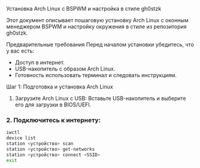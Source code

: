 Установка Arch Linux с BSPWM и настройка в стиле gh0stzk

Этот документ описывает пошаговую установку Arch Linux с оконным менеджером BSPWM и настройку окружения в стиле из репозитория gh0stzk.

Предварительные требования
Перед началом установки убедитесь, что у вас есть:
- Доступ в интернет.
- USB-накопитель с образом Arch Linux.
- Готовность использовать терминал и следовать инструкциям.

Шаг 1: Подготовка и установка Arch Linux
1. Загрузите Arch Linux с USB:
Вставьте USB-накопитель и выберите его для загрузки в BIOS/UEFI.

### 2. Подключитесь к интернету:
```bash
iwctl
device list
station <устройство> scan
station <устройство> get-networks
station <устройство> connect <SSID>
exit
```



